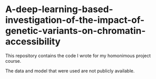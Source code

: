 # A-deep-learning-based-investigation-of-the-impact-of-genetic-variants-on-chromatin-accessibility

This repository contains the code I wrote for my homonimous project course. 

The data and model that were used are not publicly available.

